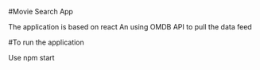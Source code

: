 #Movie Search App

The application is based on react An using OMDB API to pull the data feed



#To run the application

Use npm start
